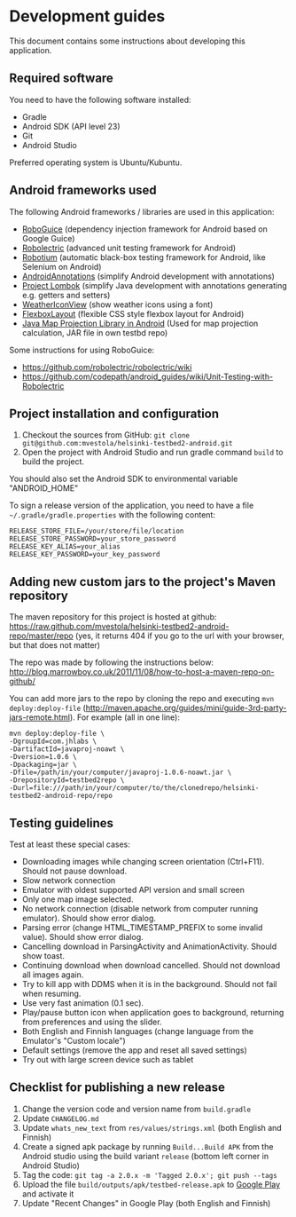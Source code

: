 Development guides
=============

This document contains some instructions about developing this application.

Required software
-------

You need to have the following software installed:

* Gradle
* Android SDK (API level 23)
* Git
* Android Studio

Preferred operating system is Ubuntu/Kubuntu.


Android frameworks used
-------

The following Android frameworks / libraries are used in this application:

* [RoboGuice](https://github.com/roboguice/roboguice/) (dependency injection framework for Android based on Google Guice)
* [Robolectric](http://robolectric.org/) (advanced unit testing framework for Android)
* [Robotium](http://code.google.com/p/robotium/) (automatic black-box testing framework for Android, like Selenium on Android)
* [AndroidAnnotations](http://androidannotations.org/) (simplify Android development with annotations)
* [Project Lombok](http://projectlombok.org/features/index.html) (simplify Java development with annotations generating e.g. getters and setters)
* [WeatherIconView](https://github.com/pwittchen/WeatherIconView) (show weather icons using a font)
* [FlexboxLayout](https://github.com/google/flexbox-layout) (flexible CSS style flexbox layout for Android)
* [Java Map Projection Library in Android](http://augusttown.blogspot.fi/2010/03/using-java-map-projection-library-in.html) (Used for map projection calculation, JAR file in own testbd repo)

Some instructions for using RoboGuice:
* https://github.com/robolectric/robolectric/wiki
* https://github.com/codepath/android_guides/wiki/Unit-Testing-with-Robolectric


Project installation and configuration
-------

1. Checkout the sources from GitHub:
`git clone git@github.com:mvestola/helsinki-testbed2-android.git`
2. Open the project with Android Studio and run gradle command `build` to build the project. 

You should also set the Android SDK to environmental variable "ANDROID_HOME"

To sign a release version of the application, you need to have a file `~/.gradle/gradle.properties` with the following content:
```
RELEASE_STORE_FILE=/your/store/file/location
RELEASE_STORE_PASSWORD=your_store_password
RELEASE_KEY_ALIAS=your_alias
RELEASE_KEY_PASSWORD=your_key_password
```

Adding new custom jars to the project's Maven repository
-------

The maven repository for this project is hosted at github:
https://raw.github.com/mvestola/helsinki-testbed2-android-repo/master/repo
(yes, it returns 404 if you go to the url with your browser, but that does not matter)

The repo was made by following the instructions below:
http://blog.marrowboy.co.uk/2011/11/08/how-to-host-a-maven-repo-on-github/

You can add more jars to the repo by cloning the repo and executing `mvn deploy:deploy-file`
(http://maven.apache.org/guides/mini/guide-3rd-party-jars-remote.html).
For example (all in one line):
```
mvn deploy:deploy-file \
-DgroupId=com.jhlabs \
-DartifactId=javaproj-noawt \
-Dversion=1.0.6 \
-Dpackaging=jar \
-Dfile=/path/in/your/computer/javaproj-1.0.6-noawt.jar \
-DrepositoryId=testbed2repo \
-Durl=file:///path/in/your/computer/to/the/clonedrepo/helsinki-testbed2-android-repo/repo
```

Testing guidelines
-------

Test at least these special cases:
* Downloading images while changing screen orientation (Ctrl+F11).
Should not pause download.
* Slow network connection
* Emulator with oldest supported API version and small screen
* Only one map image selected.
* No network connection (disable network from computer running emulator).
Should show error dialog.
* Parsing error (change HTML_TIMESTAMP_PREFIX to some invalid value).
Should show error dialog.
* Cancelling download in ParsingActivity and AnimationActivity.
Should show toast.
* Continuing download when download cancelled.
Should not download all images again.
* Try to kill app with DDMS when it is in the background.
Should not fail when resuming.
* Use very fast animation (0.1 sec).
* Play/pause button icon when application goes to background,
returning from preferences and using the slider.
* Both English and Finnish languages (change language
from the Emulator's "Custom locale")
* Default settings (remove the app and reset all saved settings)
* Try out with large screen device such as tablet

Checklist for publishing a new release
-------

1. Change the version code and version name from `build.gradle`
2. Update `CHANGELOG.md`
3. Update `whats_new_text` from `res/values/strings.xml` (both English and Finnish)
4. Create a signed apk package by running `Build...Build APK` from the Android studio using the build variant `release` (bottom left corner in Android Studio)
5. Tag the code: `git tag -a 2.0.x -m 'Tagged 2.0.x'; git push --tags`
6. Upload the file `build/outputs/apk/testbed-release.apk` to [Google Play](https://play.google.com/apps/publish/) and activate it
7. Update "Recent Changes" in Google Play (both English and Finnish)
